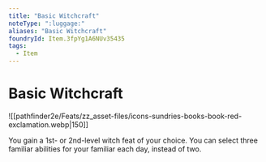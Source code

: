 ```yaml
---
title: "Basic Witchcraft"
noteType: ":luggage:"
aliases: "Basic Witchcraft"
foundryId: Item.3fpYg1A6NUv35435
tags:
  - Item
---
```


# Basic Witchcraft
![[pathfinder2e/Feats/zz_asset-files/icons-sundries-books-book-red-exclamation.webp|150]]

You gain a 1st- or 2nd-level witch feat of your choice. You can select three familiar abilities for your familiar each day, instead of two.
